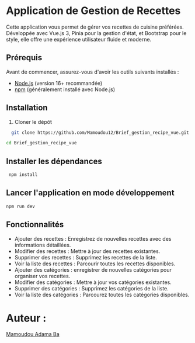 # Application de Gestion de Recettes

Cette application vous permet de gérer vos recettes de cuisine préférées. Développée avec Vue.js 3, Pinia pour la gestion d'état, et Bootstrap pour le style, elle offre une expérience utilisateur fluide et moderne.

## Prérequis

Avant de commencer, assurez-vous d'avoir les outils suivants installés :

- [Node.js](https://nodejs.org/) (version 16+ recommandée)
- [npm](https://www.npmjs.com/) (généralement installé avec Node.js)

## Installation

1. Cloner le dépôt

```bash
  git clone https://github.com/Mamoudou12/Brief_gestion_recipe_vue.git
```

```bash
cd Brief_gestion_recipe_vue
```

## Installer les dépendances

```bash
 npm install
```

## Lancer l'application en mode développement

```bash
npm run dev
```

## Fonctionnalités

- Ajouter des recettes : Enregistrez de nouvelles recettes avec des informations détaillées.
- Modifier des recettes : Mettre à jour des recettes existantes.
- Supprimer des recettes : Supprimez les recettes de la liste.
- Voir la liste des recettes : Parcourir toutes les recettes disponibles.
- Ajouter des catégories : enregistrer de nouvelles catégories pour organiser vos recettes.
- Modifier des catégories : Mettre à jour vos catégories existantes.
- Supprimer des catégories : Supprimez les catégories de la liste.
- Voir la liste des catégories : Parcourez toutes les catégories disponibles.

# Auteur :

[Mamoudou Adama Ba ](https://github.com/Mamoudou12)
